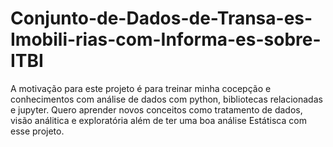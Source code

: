 # Conjunto-de-Dados-de-Transa-es-Imobili-rias-com-Informa-es-sobre-ITBI
A motivação para este projeto é para treinar minha cocepção e conhecimentos com análise de dados com python, bibliotecas relacionadas e jupyter. Quero aprender novos conceitos como tratamento de dados, visão análitica e exploratória além de ter uma boa análise Estátisca com esse projeto.
